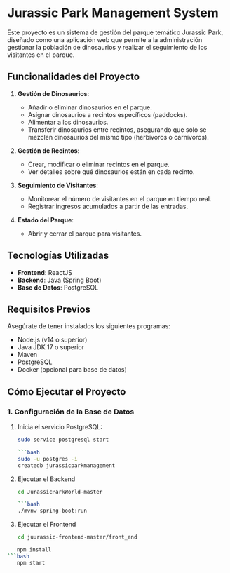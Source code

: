 # Jurassic Park Management System

Este proyecto es un sistema de gestión del parque temático Jurassic Park, diseñado como una aplicación web que permite a la administración gestionar la población de dinosaurios y realizar el seguimiento de los visitantes en el parque.

## Funcionalidades del Proyecto

1. **Gestión de Dinosaurios**:
   - Añadir o eliminar dinosaurios en el parque.
   - Asignar dinosaurios a recintos específicos (paddocks).
   - Alimentar a los dinosaurios.
   - Transferir dinosaurios entre recintos, asegurando que solo se mezclen dinosaurios del mismo tipo (herbívoros o carnívoros).

2. **Gestión de Recintos**:
   - Crear, modificar o eliminar recintos en el parque.
   - Ver detalles sobre qué dinosaurios están en cada recinto.

3. **Seguimiento de Visitantes**:
   - Monitorear el número de visitantes en el parque en tiempo real.
   - Registrar ingresos acumulados a partir de las entradas.

4. **Estado del Parque**:
   - Abrir y cerrar el parque para visitantes.

## Tecnologías Utilizadas

- **Frontend**: ReactJS
- **Backend**: Java (Spring Boot)
- **Base de Datos**: PostgreSQL

## Requisitos Previos

Asegúrate de tener instalados los siguientes programas:

- Node.js (v14 o superior)
- Java JDK 17 o superior
- Maven
- PostgreSQL
- Docker (opcional para base de datos)

## Cómo Ejecutar el Proyecto

### 1. Configuración de la Base de Datos

1. Inicia el servicio PostgreSQL:
   ```bash
   sudo service postgresql start

   ```bash
   sudo -u postgres -i
   createdb jurassicparkmanagement

2. Ejecutar el Backend
   ```bash
   cd JurassicParkWorld-master
   
   ```bash
   ./mvnw spring-boot:run

4. Ejecutar el Frontend

   ```bash
   cd juurassic-frontend-master/front_end

```bash
   npm install
```bash
   npm start





